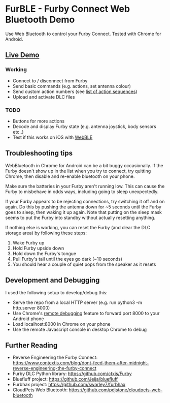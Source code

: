 # FurBLE - Furby Connect Web Bluetooth Demo
Use Web Bluetooth to control your Furby Connect. Tested with Chrome for Android.

## [Live Demo](https://pdjstone.github.io/furby-web-bluetooth/furble.html)

### Working
- Connect to / disconnect from Furby
- Send basic commands (e.g. actions, set antenna colour)
- Send custom action numbers (see [list of action sequences](https://github.com/Jeija/bluefluff/blob/master/doc/actions.md))
- Upload and activate DLC files

### TODO
- Buttons for more actions
- Decode and display Furby state (e.g. antenna joystick, body sensors etc..)
 - Test if this works on iOS with [WebBLE](https://itunes.apple.com/us/app/webble/id1193531073?mt=8)

## Troubleshooting tips
WebBluetooth in Chrome for Android can be a bit buggy occasionally. If the Furby doesn't show up in the list when you try to connect, try quitting Chrome, then disable and re-enable bluetooth on your phone.

Make sure the batteries in your Furby aren't running low. This can cause the Furby to misbehave in odds ways, including going to sleep unexpectedly.

If your Furby appears to be rejecting connections, try switching it off and on again. Do this by pushing the antenna down for ~5 seconds until the Furby goes to sleep, then waking it up again. Note that putting on the sleep mask seems to put the Furby into standby without actually resetting anything.

If nothing else is working, you can reset the Furby (and clear the DLC storage area) by following these steps:
1. Wake Furby up
2. Hold Furby upside down
3. Hold down the Furby's tongue
4. Pull Furby's tail until the eyes go dark (~10 seconds)
5. You should hear a couple of quiet pops from the speaker as it resets

## Development and Debugging

I used the following setup to develop/debug this:
- Serve the repo from a local HTTP server (e.g. run python3 -m http.server 8000)
- Use Chrome's [remote debugging](https://developers.google.com/web/tools/chrome-devtools/remote-debugging/) feature to forward port 8000 to your Android phone
- Load localhost:8000 in Chrome on your phone
- Use the remote Javascript console in desktop Chrome to debug

## Further Reading
- Reverse Engineering the Furby Connect: https://www.contextis.com/blog/dont-feed-them-after-midnight-reverse-engineering-the-furby-connect
- Furby DLC Python library: https://github.com/ctxis/Furby
- Bluefluff project: https://github.com/Jeija/bluefluff
- Furbhax project: https://github.com/swarley7/furbhax
- CloudPets Web Bluetooth: https://github.com/pdjstone/cloudpets-web-bluetooth

